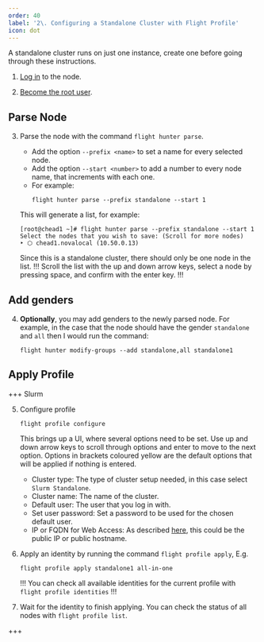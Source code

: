 ```yaml
---
order: 40
label: '2\. Configuring a Standalone Cluster with Flight Profile'
icon: dot
---
```



A standalone cluster runs on just one instance, create one before going through these instructions.


1. [Log in](/general_environment_usage/cli_basics/logging_in/) to the node.

2. [Become the root user](/general_environment_usage/cli_basics/becoming_the_root_user/).

## Parse Node

3. Parse the node with the command `flight hunter parse`. 
    - Add the option `--prefix <name>` to set a name for every selected node.
    - Add the option `--start <number>` to add a number to every node name, that increments with each one.
    - For example:
        ```
        flight hunter parse --prefix standalone --start 1
        ```

    This will generate a list, for example:
    ```
    [root@chead1 ~]# flight hunter parse --prefix standalone --start 1
    Select the nodes that you wish to save: (Scroll for more nodes)
    ‣ ⬡ chead1.novalocal (10.50.0.13)
    ```
    Since this is a standalone cluster, there should only be one node in the list. 
    !!!
    Scroll the list with the up and down arrow keys, select a node by pressing space, and confirm with the enter key.
    !!!

## Add genders

4. **Optionally**, you may add genders to the newly parsed node. For example, in the case that the node should have the gender `standalone` and `all` then I would run the command:
    ```
    flight hunter modify-groups --add standalone,all standalone1
    ```

## Apply Profile

+++ Slurm

5. Configure profile

    ```
    flight profile configure
    ```
    
    This brings up a UI, where several options need to be set. Use up and down arrow keys to scroll through options and enter to move to the next option. Options in brackets coloured yellow are the default options that will be applied if nothing is entered.
    - Cluster type: The type of cluster setup needed, in this case select `Slurm Standalone`.
    - Cluster name: The name of the cluster.
    - Default user: The user that you log in with.
    - Set user password: Set a password to be used for the chosen default user.
    - IP or FQDN for Web Access: As described [here](/hpc_environment_usage/flight_web_suite/installation_and_setup/configuring_web_suite/#setting-domain-name), this could be the public IP or public hostname.
    
6. Apply an identity by running the command `flight profile apply`, E.g. 
    ```
    flight profile apply standalone1 all-in-one
    ```
    !!! 
    You can check all available identities for the current profile with `flight profile identities`
    !!!
7. Wait for the identity to finish applying. You can check the status of all nodes with `flight profile list`.

+++
